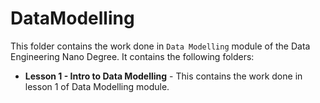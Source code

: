 # DataModelling

This folder contains the work done in `Data Modelling` module of the Data Engineering Nano Degree. It contains the following folders:
* **Lesson 1 - Intro to Data Modelling** - This contains the work done in lesson 1 of Data Modelling module.